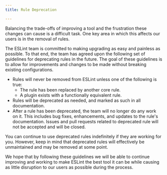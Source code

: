 ```yaml
---
title: Rule Deprecation

---
```


Balancing the trade-offs of improving a tool and the frustration these changes can cause is a difficult task. One key area in which this affects our users is in the removal of rules.

The ESLint team is committed to making upgrading as easy and painless as possible. To that end, the team has agreed upon the following set of guidelines for deprecating rules in the future. The goal of these guidelines is to allow for improvements and changes to be made without breaking existing configurations.

* Rules will never be removed from ESLint unless one of the following is true:
    * The rule has been replaced by another core rule.
    * A plugin exists with a functionally equivalent rule.
* Rules will be deprecated as needed, and marked as such in all documentation.
* After a rule has been deprecated, the team will no longer do any work on it. This includes bug fixes, enhancements, and updates to the rule's documentation. Issues and pull requests related to deprecated rule will not be accepted and will be closed.

You can continue to use deprecated rules indefinitely if they are working for you. However, keep in mind that deprecated rules will effectively be unmaintained and may be removed at some point.

We hope that by following these guidelines we will be able to continue improving and working to make ESLint the best tool it can be while causing as little disruption to our users as possible during the process.
